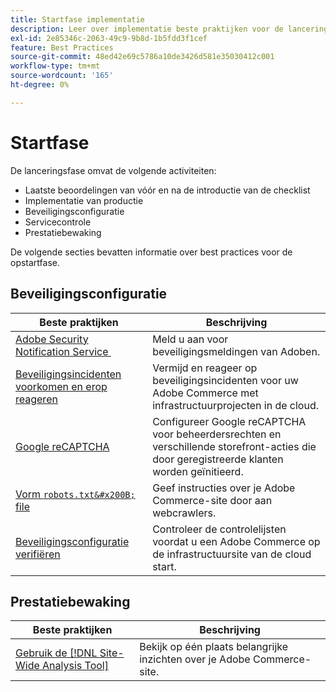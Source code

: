 ```yaml
---
title: Startfase implementatie
description: Leer over implementatie beste praktijken voor de lanceringsfase van projecten van Adobe Commerce.
exl-id: 2e85346c-2063-49c9-9b8d-1b5fdd3f1cef
feature: Best Practices
source-git-commit: 48ed42e69c5786a10de3426d581e35030412c001
workflow-type: tm+mt
source-wordcount: '165'
ht-degree: 0%

---
```


# Startfase

De lanceringsfase omvat de volgende activiteiten:

- Laatste beoordelingen van vóór en na de introductie van de checklist
- Implementatie van productie
- Beveiligingsconfiguratie
- Servicecontrole
- Prestatiebewaking

De volgende secties bevatten informatie over best practices voor de opstartfase.

## Beveiligingsconfiguratie

| Beste praktijken | Beschrijving |
|------------------------------------------------------------------------------------------------------------------------------------|---------------------------------------------------------------------------------------------------------------|
| [Adobe Security Notification Service &#x200B;](https://www.adobe.com/subscription/adbeSecurityNotifications.html) | Meld u aan voor beveiligingsmeldingen van Adoben. |
| [Beveiligingsincidenten voorkomen en erop reageren](prevent-respond-security-incident.md) | Vermijd en reageer op beveiligingsincidenten voor uw Adobe Commerce met infrastructuurprojecten in de cloud. |
| [Google reCAPTCHA](https://experienceleague.adobe.com/docs/commerce-admin/systems/security/captcha/security-google-recaptcha.html) | Configureer Google reCAPTCHA voor beheerdersrechten en verschillende storefront-acties die door geregistreerde klanten worden geïnitieerd. |
| [Vorm `robots.txt&#x200B;` file](robots-txt.md) | Geef instructies over je Adobe Commerce-site door aan webcrawlers. |
| [Beveiligingsconfiguratie verifiëren](https://experienceleague.adobe.com/docs/commerce-cloud-service/user-guide/launch/checklist.html) | Controleer de controlelijsten voordat u een Adobe Commerce op de infrastructuursite van de cloud start. |

## Prestatiebewaking

| Beste praktijken | Beschrijving |
|------------------------------------------------------------------------------------------------------------------------------------------------|----------------------------------------------------------------------|
| [Gebruik de [!DNL Site-Wide Analysis Tool]](../../../tools/site-wide-analysis-tool/intro.md#integrations-with-other-adobe-commerce-support-tools) | Bekijk op één plaats belangrijke inzichten over je Adobe Commerce-site. |

